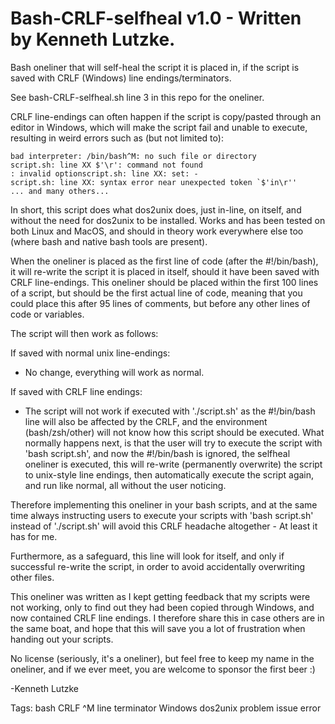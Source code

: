 # Bash-CRLF-selfheal v1.0 - Written by Kenneth Lutzke.
Bash oneliner that will self-heal the script it is placed in, if the script is saved with CRLF (Windows) line endings/terminators.

See bash-CRLF-selfheal.sh line 3 in this repo for the oneliner.

CRLF line-endings can often happen if the script is copy/pasted through an editor in Windows, which will make the script fail and unable to execute, resulting in weird errors such as (but not limited to):

```
bad interpreter: /bin/bash^M: no such file or directory
script.sh: line XX $'\r': command not found
: invalid optionscript.sh: line XX: set: -
script.sh: line XX: syntax error near unexpected token `$'in\r''
... and many others...
```
	
In short, this script does what dos2unix does, just in-line, on itself, and without the need for dos2unix to be installed.
Works and has been tested on both Linux and MacOS, and should in theory work everywhere else too (where bash and native bash tools are present).

When the oneliner is placed as the first line of code (after the #!/bin/bash), it will re-write the script it is placed in itself, should it have been saved with CRLF line-endings.
This oneliner should be placed within the first 100 lines of a script, but should be the first actual line of code, meaning that you could place this after 95 lines of comments, but before any other lines of code or variables.

The script will then work as follows:

If saved with normal unix line-endings:
- No change, everything will work as normal.

If saved with CRLF line endings:
- The script will not work if executed with './script.sh' as the #!/bin/bash line will also be affected by the CRLF, and the environment (bash/zsh/other) will not know how this script should be executed.
What normally happens next, is that the user will try to execute the script with 'bash script.sh', and now the #!/bin/bash is ignored, the selfheal oneliner is executed, this will re-write (permanently overwrite) the script to unix-style line endings, then automatically execute the script again, and run like normal, all without the user noticing.

Therefore implementing this oneliner in your bash scripts, and at the same time always instructing users to execute your scripts with 'bash script.sh' instead of './script.sh' will avoid this CRLF headache altogether - At least it has for me.

Furthermore, as a safeguard, this line will look for itself, and only if successful re-write the script, in order to avoid accidentally overwriting other files.

This oneliner was written as I kept getting feedback that my scripts were not working, only to find out they had been copied through Windows, and now contained CRLF line endings.
I therefore share this in case others are in the same boat, and hope that this will save you a lot of frustration when handing out your scripts.

No license (seriously, it's a oneliner), but feel free to keep my name in the oneliner, and if we ever meet, you are welcome to sponsor the first beer :)

-Kenneth Lutzke

Tags: bash CRLF ^M line terminator Windows dos2unix problem issue error
